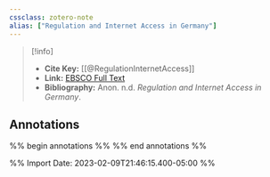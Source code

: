 ```yaml
---
cssclass: zotero-note
alias: ["Regulation and Internet Access in Germany"]
---
```


> [!info]
> - **Cite Key:** [[@RegulationInternetAccess]]
> - **Link:** [EBSCO Full Text](file:///Users/kennedyelson/Zotero/storage/5BLSBJPK/Regulation%20and%20Internet%20Access%20in%20Germany.pdf)
> - **Bibliography:** Anon. n.d. _Regulation and Internet Access in Germany_.

## Annotations
%% begin annotations %%
%% end annotations %%

%% Import Date: 2023-02-09T21:46:15.400-05:00 %%
